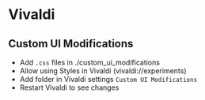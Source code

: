 # Vivaldi

## Custom UI Modifications

- Add `.css` files in ./custom_ui_modifications
- Allow using Styles in Vivaldi (vivaldi://experiments)
- Add folder in Vivaldi settings `Custom UI Modifications`
- Restart Vivaldi to see changes
